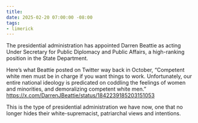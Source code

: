 ```yaml
---
title: 
date: 2025-02-20 07:00:00 -08:00
tags:
- limerick
---
```


The presidential administration has appointed Darren Beattie as acting Under Secretary for Public Diplomacy and Public Affairs, a high-ranking position in the State Department.

Here’s what Beattie posted on Twitter way back in October, “Competent white men must be in charge if you want things to work. Unfortunately, our entire national ideology is predicated on coddling the feelings of women and minorities, and demoralizing competent white men.” https://x.com/DarrenJBeattie/status/1842239185203151053

This is the type of presidential administration we have now, one that no longer hides their white-supremacist, patriarchal views and intentions.
